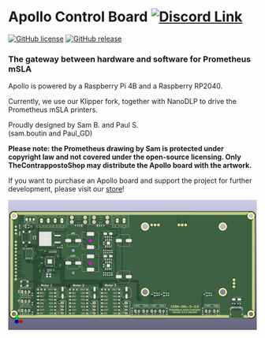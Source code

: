 # Apollo Control Board [![Discord Link](https://discordapp.com/api/guilds/881628699500359731/widget.png?style=shield)](https://discord.gg/GFUn9gwRsj)
[![GitHub license](https://img.shields.io/github/license/TheContrappostoShop/Apollo.svg)](https://github.com/TheContrappostoShop/Apollo/blob/main/LICENSE)
[![GitHub release](https://img.shields.io/github/release/TheContrappostoShop/Apollo.svg)](https://github.com/TheContrappostoShop/Apollo/releases)
### The gateway between hardware and software for Prometheus mSLA

Apollo is powered by a Raspberry Pi 4B and a Raspberry RP2040.

Currently, we use our Klipper fork, together with NanoDLP to drive the Prometheus mSLA printers.

Proudly designed by Sam B. and Paul S.
<br>
(sam.boutin and Paul_GD)

**Please note: the Prometheus drawing by Sam is protected under copyright law and not covered under the open-source licensing. Only TheContrappostoShop may distribute the Apollo board with the artwork.**

If you want to purchase an Apollo board and support the project for further development, please visit our [store](https://contrapposto.shop/products/the-prometheus-msla-motherboard-apollo)!

<img src=/Pictures/V352.png/>

